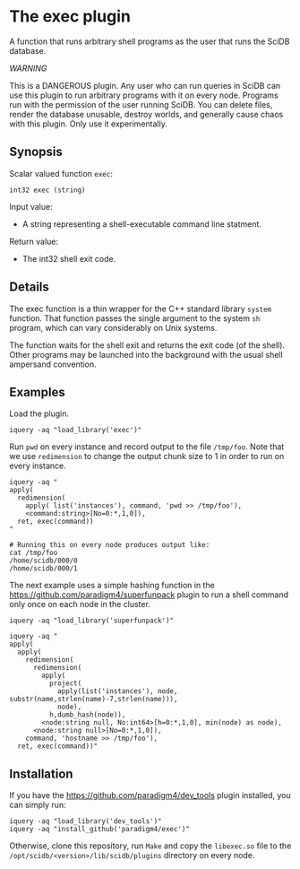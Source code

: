 #  The exec plugin

A function that runs arbitrary shell programs as the user
that runs the SciDB database.

 *WARNING*

This is a DANGEROUS plugin. Any user who can run queries in SciDB can use this
plugin to run arbitrary programs with it on every node. Programs run with the
permission of the user running SciDB. You can delete files, render the database
unusable, destroy worlds, and generally cause chaos with this plugin. Only use
it experimentally.


## Synopsis

Scalar valued function `exec`:
```
int32 exec (string)
```

Input value:

* A string representing a shell-executable command line statment.

Return value:

* The int32 shell exit code.

## Details

The exec function is a thin wrapper for the C++ standard library `system`
function. That function passes the single argument to the system `sh`
program, which can vary considerably on Unix systems.

The function waits for the shell exit and returns the exit code (of the shell).
Other  programs may be launched into the background with the usual shell
ampersand convention.

## Examples

Load the plugin.
```
iquery -aq "load_library('exec')"
```

Run `pwd` on every instance and record output to the file `/tmp/foo`. Note
that we use `redimension` to change the output chunk size to 1 in order to
run on every instance.

```
iquery -aq "
apply(
  redimension(
    apply( list('instances'), command, 'pwd >> /tmp/foo'),
    <command:string>[No=0:*,1,0]),
  ret, exec(command))
"

# Running this on every node produces output like:
cat /tmp/foo 
/home/scidb/000/0
/home/scidb/000/1
```

The next example uses a simple hashing function in the
https://github.com/paradigm4/superfunpack plugin to run a shell command only
once on each node in the cluster.

```
iquery -aq "load_library('superfunpack')"

iquery -aq "
apply(
  apply(
    redimension(
      redimension(
        apply(
          project(
            apply(list('instances'), node, substr(name,strlen(name)-7,strlen(name))),
            node),
          h,dumb_hash(node)),
        <node:string null, No:int64>[h=0:*,1,0], min(node) as node),
      <node:string null>[No=0:*,1,0]),
    command, 'hostname >> /tmp/foo'),
  ret, exec(command))"
```

## Installation

If you have the https://github.com/paradigm4/dev_tools plugin installed, you can simply run:
```
iquery -aq "load_library('dev_tools')"
iquery -aq "install_github('paradigm4/exec')"
```

Otherwise, clone this repository, run `Make` and copy the `libexec.so` file to the
`/opt/scidb/<version>/lib/scidb/plugins` directory on every node. 

